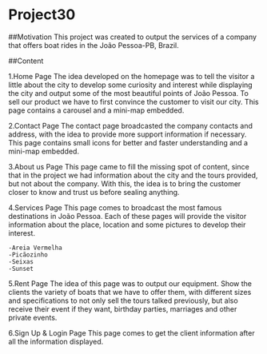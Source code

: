 # Project30 

##Motivation
This project was created to output the services of a company that offers boat rides in the João Pessoa-PB, Brazil.

##Content

1.Home Page
    The idea developed on the homepage was to tell the visitor a little about the city to develop some curiosity and interest while displaying the city and output some of the most beautiful points of João Pessoa. To sell our product we have to first convince the customer to visit our city. This page contains a carousel and a mini-map embedded.

2.Contact Page
    The contact page broadcasted the company contacts and address, with the idea to provide more support information if necessary. This page contains small icons for better and faster understanding and a mini-map embedded.

3.About us Page
    This page came to fill the missing spot of content, since that in the project we had information about the city and the tours provided, but not about the company. With this, the idea is to bring the customer closer to know and trust us before sealing anything.

4.Services Page
    This page comes to broadcast the most famous destinations in João Pessoa. Each of these pages will provide the visitor information about the place, location and some pictures to develop their interest.

    -Areia Vermelha
    -Picãozinho
    -Seixas
    -Sunset

5.Rent Page
    The idea of this page was to output our equipment. Show the clients the variety of boats that we have to offer them, with different sizes and specifications to not only sell the tours talked previously, but also receive their event if they want, birthday parties, marriages and other private events.

6.Sign Up & Login Page
    This page comes to get the client information after all the information displayed.
    

 
